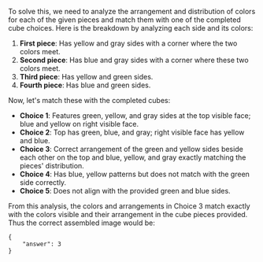 To solve this, we need to analyze the arrangement and distribution of colors for each of the given pieces and match them with one of the completed cube choices. Here is the breakdown by analyzing each side and its colors:

1. **First piece**: Has yellow and gray sides with a corner where the two colors meet.
2. **Second piece**: Has blue and gray sides with a corner where these two colors meet.
3. **Third piece**: Has yellow and green sides.
4. **Fourth piece**: Has blue and green sides.

Now, let's match these with the completed cubes:

- **Choice 1**: Features green, yellow, and gray sides at the top visible face; blue and yellow on right visible face.
- **Choice 2**: Top has green, blue, and gray; right visible face has yellow and blue.
- **Choice 3**: Correct arrangement of the green and yellow sides beside each other on the top and blue, yellow, and gray exactly matching the pieces' distribution.
- **Choice 4**: Has blue, yellow patterns but does not match with the green side correctly.
- **Choice 5**: Does not align with the provided green and blue sides.

From this analysis, the colors and arrangements in Choice 3 match exactly with the colors visible and their arrangement in the cube pieces provided. Thus the correct assembled image would be:

```
{
    "answer": 3
}
```